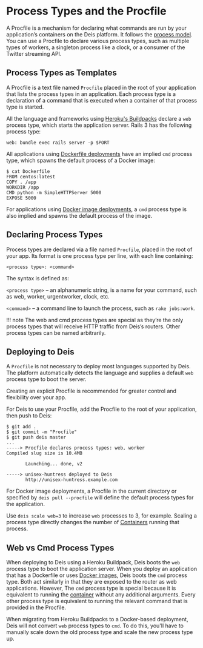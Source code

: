 # Process Types and the Procfile

A Procfile is a mechanism for declaring what commands are run by your application’s containers on
the Deis platform. It follows the [process model][]. You can use a Procfile to declare various
process types, such as multiple types of workers, a singleton process like a clock, or a consumer
of the Twitter streaming API.

## Process Types as Templates

A Procfile is a text file named `Procfile` placed in the root of your application that lists the
process types in an application. Each process type is a declaration of a command that is executed
when a container of that process type is started.

All the language and frameworks using [Heroku's Buildpacks](using-buildpacks.md) declare a
`web` process type, which starts the application server. Rails 3 has the following process type:

    web: bundle exec rails server -p $PORT

All applications using [Dockerfile deployments](using-dockerfiles.md) have an implied `cmd`
process type, which spawns the default process of a Docker image:

    $ cat Dockerfile
    FROM centos:latest
    COPY . /app
    WORKDIR /app
    CMD python -m SimpleHTTPServer 5000
    EXPOSE 5000

For applications using [Docker image deployments](using-docker-images.md), a `cmd` process
type is also implied and spawns the default process of the image.


## Declaring Process Types

Process types are declared via a file named `Procfile`, placed in the root of your app. Its
format is one process type per line, with each line containing:

    <process type>: <command>

The syntax is defined as:

`<process type>` – an alphanumeric string, is a name for your command, such as web, worker, urgentworker, clock, etc.

`<command>` – a command line to launch the process, such as `rake jobs:work`.

!!! note
    The web and cmd process types are special as they’re the only process types that will receive
    HTTP traffic from Deis’s routers. Other process types can be named arbitrarily.


## Deploying to Deis

A `Procfile` is not necessary to deploy most languages supported by Deis. The platform
automatically detects the language and supplies a default `web` process type to boot the server.

Creating an explicit Procfile is recommended for greater control and flexibility over your app.

For Deis to use your Procfile, add the Procfile to the root of your application, then push to Deis:

    $ git add .
    $ git commit -m "Procfile"
    $ git push deis master
    ...
    -----> Procfile declares process types: web, worker
    Compiled slug size is 10.4MB

           Launching... done, v2

    -----> unisex-huntress deployed to Deis
           http://unisex-huntress.example.com

For Docker image deployments, a Procfile in the current directory or specified by
`deis pull --procfile` will define the default process types for the application.

Use `deis scale web=3` to increase `web` processes to 3, for example. Scaling a
process type directly changes the number of [Containers][container]
running that process.


## Web vs Cmd Process Types

When deploying to Deis using a Heroku Buildpack, Deis boots the `web` process type to boot the
application server. When you deploy an application that has a Dockerfile or uses [Docker
images](using-docker-images.md), Deis boots the `cmd` process type. Both act similarly in that they
are exposed to the router as web applications. However, The `cmd` process type is special because
it is equivalent to running the [container][] without any additional arguments. Every other
process type is equivalent to running the relevant command that is provided in the Procfile.

When migrating from Heroku Buildpacks to a Docker-based deployment, Deis will not convert `web`
process types to `cmd`. To do this, you'll have to manually scale down the old process type and
scale the new process type up.

[container]: ../reference-guide/terms.md#container
[process model]: https://devcenter.heroku.com/articles/process-model
